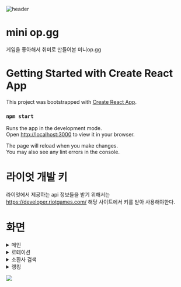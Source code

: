 
![header](https://capsule-render.vercel.app/api?type=wave&color=auto&height=300&section=header&text=mini%20op.gg&fontSize=90)


# mini op.gg
게임을 좋아해서 취미로 만들어본 미니op.gg


# Getting Started with Create React App

This project was bootstrapped with [Create React App](https://github.com/facebook/create-react-app).

### `npm start`

Runs the app in the development mode.\
Open [http://localhost:3000](http://localhost:3000) to view it in your browser.

The page will reload when you make changes.\
You may also see any lint errors in the console.

# 라이엇 개발 키
라이엇에서 제공하는 api 정보들을 받기 위해서는 https://developer.riotgames.com/
해당 사이트에서 키를 받아 사용해야한다.


# 화면


<details>
  <summary>메인</summary>
  <div markdown="1">
    <img src="https://github.com/jimin1012/miniOP.GG/assets/154505232/a2f3280e-5c96-41f4-9fa0-9d50c3cd3be7" width=80%>
    <img src="https://github.com/jimin1012/miniOP.GG/assets/154505232/6d5a2167-22dc-4206-bb66-813feff557a9" width=80%>
  </div>
</details>

<details>
  <summary>로테이션</summary>
  <div markdown="1">
    <img src="https://github.com/jimin1012/miniOP.GG/assets/154505232/98711d6e-5414-47a9-9283-0d5f792bcf2f" width=80%>
    <img src="https://github.com/jimin1012/miniOP.GG/assets/154505232/e80bece4-fd9c-46b8-812f-64d79f0be675" width=80%>
  </div>
</details>

<details>
  <summary>소환사 검색</summary>
  <br>
  이 분이 당시에 랭킹 1위여서 검색해봤다
  <br>
  <div markdown="1">
    <img src="https://github.com/jimin1012/miniOP.GG/assets/154505232/43163adc-5905-4586-9841-5289f695edb1" width=80%>
  </div>
</details>

<details>
  <summary>랭킹</summary>
  <div markdown="1">
    <img src="[https://github.com/jimin1012/miniOP.GG/assets/154505232/43163adc-5905-4586-9841-5289f695edb1](https://github.com/user-attachments/assets/375788bb-e0ac-4898-994d-3308032366e6)" width=80%>
    
  </div>
</details>



<a href="https://hits.seeyoufarm.com"><img src="https://hits.seeyoufarm.com/api/count/incr/badge.svg?url=https%3A%2F%2Fgithub.com%2Fjimin1012%2Fhit-counter&count_bg=%2379C83D&title_bg=%23555555&icon=&icon_color=%23E7E7E7&title=hits&edge_flat=false"/></a>

